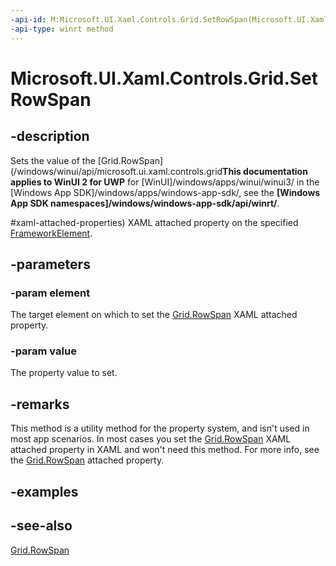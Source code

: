 ```yaml
---
-api-id: M:Microsoft.UI.Xaml.Controls.Grid.SetRowSpan(Microsoft.UI.Xaml.FrameworkElement,System.Int32)
-api-type: winrt method
---
```


<!-- Method syntax
public void SetRowSpan(Windows.UI.Xaml.FrameworkElement element, System.Int32 value)
-->

# Microsoft.UI.Xaml.Controls.Grid.SetRowSpan

## -description
Sets the value of the [Grid.RowSpan](/windows/winui/api/microsoft.ui.xaml.controls.grid**This documentation applies to WinUI 2 for UWP** for [WinUI]/windows/apps/winui/winui3/ in the [Windows App SDK]/windows/apps/windows-app-sdk/, see the **[Windows App SDK namespaces]/windows/windows-app-sdk/api/winrt/**.

#xaml-attached-properties) XAML attached property on the specified [FrameworkElement](../microsoft.ui.xaml/frameworkelement.md).

## -parameters
### -param element
The target element on which to set the [Grid.RowSpan](/windows/winui/api/microsoft.ui.xaml.controls.grid#xaml-attached-properties) XAML attached property.

### -param value
The property value to set.

## -remarks
This method is a utility method for the property system, and isn't used in most app scenarios. In most cases you set the [Grid.RowSpan](/windows/winui/api/microsoft.ui.xaml.controls.grid#xaml-attached-properties) XAML attached property in XAML and won't need this method. For more info, see the [Grid.RowSpan](/windows/winui/api/microsoft.ui.xaml.controls.grid#xaml-attached-properties) attached property.

## -examples

## -see-also
[Grid.RowSpan](/windows/winui/api/microsoft.ui.xaml.controls.grid#xaml-attached-properties)
